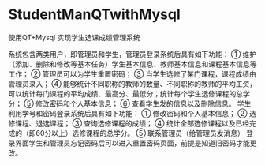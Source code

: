 # StudentManQTwithMysql
使用QT+Mysql 实现学生选课成绩管理系统

系统包含两类用户，即管理员和学生，管理员登录系统后具有如下功能：
①	维护（添加、删除和修改等基本任务）学生基本信息、教师基本信息和课程基本信息等工作；
②	管理员可以为学生重置密码；
③	当学生选修了某门课程，课程成绩由管理员录入；
④	能够统计不同职称的教师的数量、不同职称的教师的平均工资，可以统计每门课程的平均成绩、最高分、最低分；统计每个学生选修课程的总学分；
⑤	修改密码和个人基本信息；
⑥ 查看学生发的信息以及删除信息。
学生利用学号和密码登录系统后具有如下功能：
①	修改密码和个人基本信息；
②	选修课程、退选课程；
③	查询选修课程的成绩；
④	统计全部选修课程以及已经完成的（即60分以上）选修课程的总学分。
⑤ 联系管理员（给管理员发消息）
登录界面学生和管理员忘记密码后可以进入重置密码页面，前提是知道旧密码才能更改。
